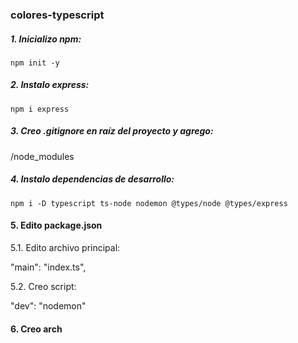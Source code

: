 ### colores-typescript

##### 1. Inicializo npm:

`npm init -y`

##### 2. Instalo express:

`npm i express`

##### 3. Creo .gitignore en raíz del proyecto y agrego:

/node_modules

##### 4. Instalo dependencias de desarrollo:

`npm i -D typescript ts-node nodemon @types/node @types/express`

#### 5. Edito package.json

5.1. Edito archivo principal:

"main": "index.ts",

5.2. Creo script:

"dev": "nodemon"

#### 6. Creo arch
